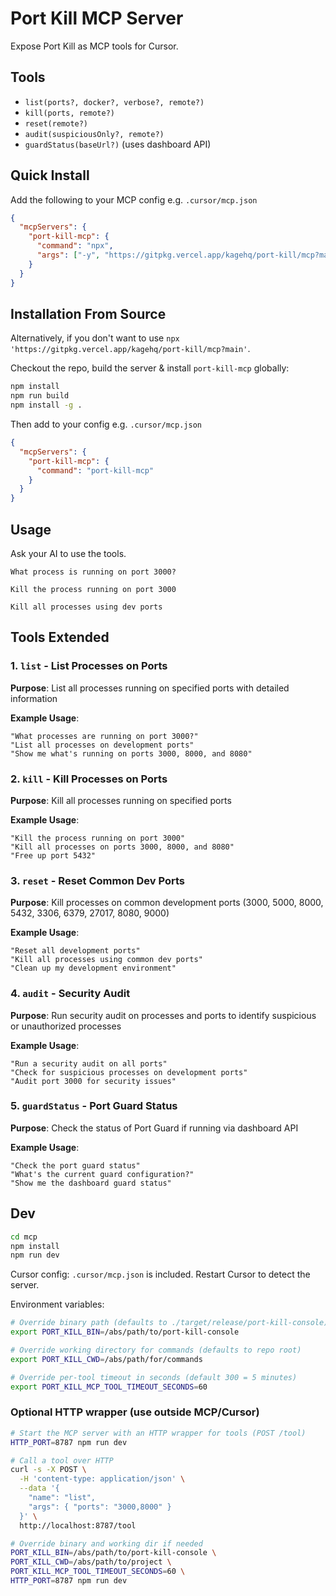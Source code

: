 # Port Kill MCP Server

Expose Port Kill as MCP tools for Cursor.

## Tools

- `list(ports?, docker?, verbose?, remote?)`
- `kill(ports, remote?)`
- `reset(remote?)`
- `audit(suspiciousOnly?, remote?)`
- `guardStatus(baseUrl?)` (uses dashboard API)


## Quick Install

Add the following to your MCP config e.g. `.cursor/mcp.json`

```json
{
  "mcpServers": {
    "port-kill-mcp": {
      "command": "npx",
      "args": ["-y", "https://gitpkg.vercel.app/kagehq/port-kill/mcp?main"]
    }
  }
}
```

## Installation From Source

Alternatively, if you don't want to use `npx 'https://gitpkg.vercel.app/kagehq/port-kill/mcp?main'`.

Checkout the repo, build the server & install `port-kill-mcp` globally:
```bash
npm install
npm run build
npm install -g .
```

Then add to your config e.g. `.cursor/mcp.json`

```json
{
  "mcpServers": {
    "port-kill-mcp": {
      "command": "port-kill-mcp"
    }
  }
}
```

## Usage

Ask your AI to use the tools.

```text
What process is running on port 3000?
```

```text
Kill the process running on port 3000
```

```text
Kill all processes using dev ports
```


## Tools Extended

### 1. **`list`** - List Processes on Ports
**Purpose**: List all processes running on specified ports with detailed information

**Example Usage**:
```text
"What processes are running on port 3000?"
"List all processes on development ports"
"Show me what's running on ports 3000, 8000, and 8080"
```

### 2. **`kill`** - Kill Processes on Ports
**Purpose**: Kill all processes running on specified ports

**Example Usage**:
```text
"Kill the process running on port 3000"
"Kill all processes on ports 3000, 8000, and 8080"
"Free up port 5432"
```

### 3. **`reset`** - Reset Common Dev Ports
**Purpose**: Kill processes on common development ports (3000, 5000, 8000, 5432, 3306, 6379, 27017, 8080, 9000)

**Example Usage**:
```text
"Reset all development ports"
"Kill all processes using common dev ports"
"Clean up my development environment"
```

### 4. **`audit`** - Security Audit
**Purpose**: Run security audit on processes and ports to identify suspicious or unauthorized processes

**Example Usage**:
```text
"Run a security audit on all ports"
"Check for suspicious processes on development ports"
"Audit port 3000 for security issues"
```

### 5. **`guardStatus`** - Port Guard Status
**Purpose**: Check the status of Port Guard if running via dashboard API

**Example Usage**:
```text
"Check the port guard status"
"What's the current guard configuration?"
"Show me the dashboard guard status"
```


## Dev

```bash
cd mcp
npm install
npm run dev
```

Cursor config: `.cursor/mcp.json` is included. Restart Cursor to detect the server.

Environment variables:

```bash
# Override binary path (defaults to ./target/release/port-kill-console)
export PORT_KILL_BIN=/abs/path/to/port-kill-console

# Override working directory for commands (defaults to repo root)
export PORT_KILL_CWD=/abs/path/for/commands

# Override per-tool timeout in seconds (default 300 = 5 minutes)
export PORT_KILL_MCP_TOOL_TIMEOUT_SECONDS=60
```


### Optional HTTP wrapper (use outside MCP/Cursor)

```bash
# Start the MCP server with an HTTP wrapper for tools (POST /tool)
HTTP_PORT=8787 npm run dev

# Call a tool over HTTP
curl -s -X POST \
  -H 'content-type: application/json' \
  --data '{
    "name": "list",
    "args": { "ports": "3000,8000" }
  }' \
  http://localhost:8787/tool

# Override binary and working dir if needed
PORT_KILL_BIN=/abs/path/to/port-kill-console \
PORT_KILL_CWD=/abs/path/to/project \
PORT_KILL_MCP_TOOL_TIMEOUT_SECONDS=60 \
HTTP_PORT=8787 npm run dev
```


